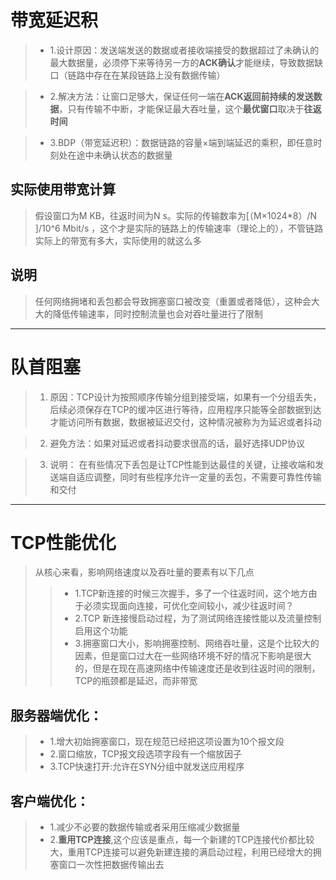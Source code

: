 # 带宽延迟积

> - 1.设计原因：发送端发送的数据或者接收端接受的数据超过了未确认的最大数据量，必须停下来等待另一方的**ACK确认**才能继续，导致数据缺口（链路中存在在某段链路上没有数据传输）

> - 2.解决方法：让窗口足够大，保证任何一端在**ACK返回前持续的发送数据**，只有传输不中断，才能保证最大吞吐量，这个**最优窗口**取决于**往返时间**

> - 3.BDP（带宽延迟积）：数据链路的容量×端到端延迟的乘积，即任意时刻处在途中未确认状态的数据量


## 实际使用带宽计算
> 假设窗口为M KB，往返时间为N s。实际的传输数率为[（M×1024*8）/N ]/10^6 Mbit/s ，这个才是实际的链路上的传输速率（理论上的），不管链路实际上的带宽有多大，实际使用的就这么多


## 说明
> 任何网络拥堵和丢包都会导致拥塞窗口被改变（重置或者降低），这种会大大的降低传输速率，同时控制流量也会对吞吐量进行了限制

---

# 队首阻塞
> 1. 原因：TCP设计为按照顺序传输分组到接受端，如果有一个分组丢失，后续必须保存在TCP的缓冲区进行等待，应用程序只能等全部数据到达才能访问所有数据，数据被延迟交付，这种情况被称为为延迟或者抖动

> 2. 避免方法：如果对延迟或者抖动要求很高的话，最好选择UDP协议

> 3. 说明： 在有些情况下丢包是让TCP性能到达最佳的关键，让接收端和发送端自适应调整，同时有些程序允许一定量的丢包，不需要可靠性传输和交付

---
# TCP性能优化
>   从核心来看，影响网络速度以及吞吐量的要素有以下几点
>>  - 1.TCP新连接的时候三次握手，多了一个往返时间，这个地方由于必须实现面向连接，可优化空间较小，减少往返时间？
>>  - 2.TCP 新连接慢启动过程，为了测试网络连接性能以及流量控制启用这个功能
>>  - 3.拥塞窗口大小，影响拥塞控制、网络吞吐量，这是个比较大的因素，但是窗口过大在一些网络环境不好的情况下影响是很大的，但是在现在高速网络中传输速度还是收到往返时间的限制，TCP的瓶颈都是延迟，而非带宽

## 服务器端优化：
>  - 1.增大初始拥塞窗口，现在规范已经把这项设置为10个报文段    
>  - 2.窗口缩放，TCP报文段选项字段有一个缩放因子  
>  - 3.TCP快速打开:允许在SYN分组中就发送应用程序

## 客户端优化：
>  - 1.减少不必要的数据传输或者采用压缩减少数据量
>  - 2.**重用TCP连接**,这个应该是重点，每一个新建的TCP连接代价都比较大，重用TCP连接可以避免新建连接的满启动过程，利用已经增大的拥塞窗口一次性把数据传输出去
